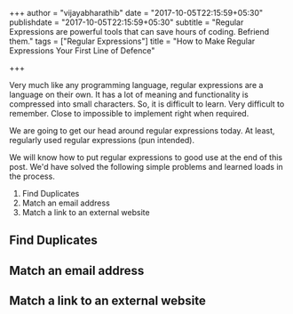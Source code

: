 +++
author = "vijayabharathib"
date = "2017-10-05T22:15:59+05:30"
publishdate = "2017-10-05T22:15:59+05:30"
subtitle = "Regular Expressions are powerful tools that can save hours of coding. Befriend them."
tags = ["Regular Expressions"]
title = "How to Make Regular Expressions Your First Line of Defence"

+++

Very much like any programming language, regular expressions are a language on their own. It has a lot of meaning and functionality is compressed into small characters. So, it is difficult to learn. Very difficult to remember. Close to impossible to implement right when required.

We are going to get our head around regular expressions today. At least, regularly used regular expressions (pun intended).

We will know how to put regular expressions to good use at the end of this post. We'd have solved the following simple problems and learned loads in the process.

1. Find Duplicates
2. Match an email address
3. Match a link to an external website

## Find Duplicates

## Match an email address

## Match a link to an external website
